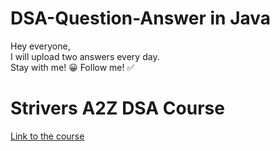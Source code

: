 # DSA-Question-Answer in Java

Hey everyone,<br>
I will upload two answers every day.<br>
Stay with me! 😀 Follow me! ✅

# Strivers A2Z DSA Course
[Link to the course](https://takeuforward.org/interviews/strivers-sde-sheet-top-coding-interview-problems/)
